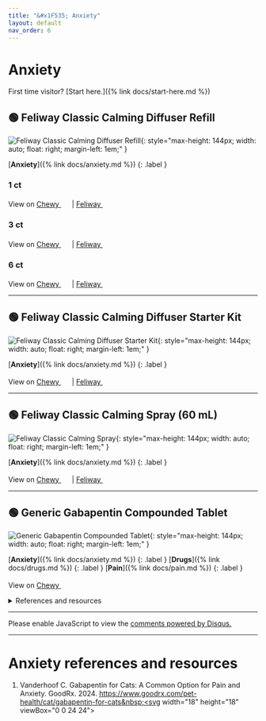 ```yaml
---
title: "&#x1F535; Anxiety"
layout: default
nav_order: 6
---
```


# Anxiety

First time visitor? [Start here.]({% link docs/start-here.md %})



## &#x1F7E2; Feliway Classic Calming Diffuser Refill

![Feliway Classic Calming Diffuser Refill](https://us.feliway.com/cdn/shop/products/02Amazon_FeliwayClassicRefill_967x.jpg){: style="max-height: 144px; width: auto; float: right; margin-left: 1em;" }

[**Anxiety**]({% link docs/anxiety.md %})
{: .label }

### 1 ct

View on <a href="https://www.chewy.com/dp/57068" class="external" target="_blank">Chewy&nbsp;<svg width="18" height="18" viewBox="0 0 24 24"><use xlink:href="#svg-external-link"></use></svg></a> &#124; <a href="https://us.feliway.com/products/feliway-classic-refill?variant=39848607645831" class="external" target="_blank">Feliway&nbsp;<svg width="18" height="18" viewBox="0 0 24 24"><use xlink:href="#svg-external-link"></use></svg></a>

### 3 ct

View on <a href="https://www.chewy.com/dp/179225" class="external" target="_blank">Chewy&nbsp;<svg width="18" height="18" viewBox="0 0 24 24"><use xlink:href="#svg-external-link"></use></svg></a> &#124; <a href="https://us.feliway.com/products/feliway-classic-refill?variant=39848607678599" class="external" target="_blank">Feliway&nbsp;<svg width="18" height="18" viewBox="0 0 24 24"><use xlink:href="#svg-external-link"></use></svg></a>

### 6 ct

View on <a href="https://www.chewy.com/dp/141899" class="external" target="_blank">Chewy&nbsp;<svg width="18" height="18" viewBox="0 0 24 24"><use xlink:href="#svg-external-link"></use></svg></a> &#124; <a href="https://us.feliway.com/products/feliway-classic-refill?variant=39848607711367" class="external" target="_blank">Feliway&nbsp;<svg width="18" height="18" viewBox="0 0 24 24"><use xlink:href="#svg-external-link"></use></svg></a>

* * *



## &#x1F7E2; Feliway Classic Calming Diffuser Starter Kit

![Feliway Classic Calming Diffuser Starter Kit](https://us.feliway.com/cdn/shop/products/02AmazonFeliwayDiffuser_967x.png){: style="max-height: 144px; width: auto; float: right; margin-left: 1em;" }

[**Anxiety**]({% link docs/anxiety.md %})
{: .label }

View on <a href="https://www.chewy.com/dp/57066" class="external" target="_blank">Chewy&nbsp;<svg width="18" height="18" viewBox="0 0 24 24"><use xlink:href="#svg-external-link"></use></svg></a> &#124; <a href="https://us.feliway.com/products/feliway-classic-starter-set" class="external" target="_blank">Feliway&nbsp;<svg width="18" height="18" viewBox="0 0 24 24"><use xlink:href="#svg-external-link"></use></svg></a>

* * *



## &#x1F7E2; Feliway Classic Calming Spray (60 mL)

![Feliway Classic Calming Spray](https://us.feliway.com/cdn/shop/products/FELIWAY_CLASSIC_SPRAY_60ML_US_PACKAGE-PRODUCT_967x.png){: style="max-height: 144px; width: auto; float: right; margin-left: 1em;" }

[**Anxiety**]({% link docs/anxiety.md %})
{: .label }

View on <a href="https://www.chewy.com/dp/141900" class="external" target="_blank">Chewy&nbsp;<svg width="18" height="18" viewBox="0 0 24 24"><use xlink:href="#svg-external-link"></use></svg></a> &#124; <a href="https://us.feliway.com/products/feliway-classic-spray-60ml" class="external" target="_blank">Feliway&nbsp;<svg width="18" height="18" viewBox="0 0 24 24"><use xlink:href="#svg-external-link"></use></svg></a>

* * *



## &#x1F7E2; Generic Gabapentin Compounded Tablet

![Generic Gabapentin Compounded Tablet](https://image.chewy.com/is/image/catalog/943142_MAIN._AC_SL600_V1714058490_.jpg){: style="max-height: 144px; width: auto; float: right; margin-left: 1em;" }

[**Anxiety**]({% link docs/anxiety.md %})
{: .label }
[**Drugs**]({% link docs/drugs.md %})
{: .label }
[**Pain**]({% link docs/pain.md %})
{: .label }

View on <a href="https://www.chewy.com/dp/1129094" class="external" target="_blank">Chewy&nbsp;<svg width="18" height="18" viewBox="0 0 24 24"><use xlink:href="#svg-external-link"></use></svg></a>

<details markdown="block">
<summary>References and resources</summary>

1.  Adrian D, Papich MG, Baynes R, Stafford E, Lascelles BDX. The pharmacokinetics of gabapentin in cats. J Vet Intern Med. 2018; 32: 1996-2002. doi:<a href="https://doi.org/10.1111/jvim.15313" class="external" target="_blank">10.1111/jvim.15313&nbsp;<svg width="18" height="18" viewBox="0 0 24 24"><use xlink:href="#svg-external-link"></use></svg></a>
1.  Di Cesare F, Negro V, Ravasio G, Villa R, Draghi S, Cagnardi P. Gabapentin: Clinical Use and Pharmacokinetics in Dogs, Cats, and Horses. Animals. 2023; 13(12):2045. doi:<a href="https://doi.org/10.3390/ani13122045" class="external" target="_blank">10.3390/ani13122045&nbsp;<svg width="18" height="18" viewBox="0 0 24 24"><use xlink:href="#svg-external-link"></use></svg></a>
1.  Fantinati M, Trnka J, Signor A, et al. Appetite-stimulating effect of gabapentin vs mirtazapine in healthy cats post-ovariectomy. Journal of Feline Medicine and Surgery. 2020;22(12):1176-1183. doi:<a href="https://doi.org/10.1177/1098612X20916391" class="external" target="_blank">10.1177/1098612X20916391&nbsp;<svg width="18" height="18" viewBox="0 0 24 24"><use xlink:href="#svg-external-link"></use></svg></a>
1.  Guedes AGP, Meadows JM, Pypendop BH, Johnson EG, Zaffarano B. Assessment of the effects of gabapentin on activity levels and owner-perceived mobility impairment and quality of life in osteoarthritic geriatric cats. J Am Vet Med Assoc. 2018 Sep 1;253(5):579-585. doi:<a href="https://doi.org/10.2460/javma.253.5.579" class="external" target="_blank">10.2460/javma.253.5.579&nbsp;<svg width="18" height="18" viewBox="0 0 24 24"><use xlink:href="#svg-external-link"></use></svg></a>
1.  Quimby JM, Lorbach SK, Saffire A, et al. Serum concentrations of gabapentin in cats with chronic kidney disease. Journal of Feline Medicine and Surgery. 2022;24(12):1260-1266. doi:<a href="https://doi.org/10.1177/1098612X221077017" class="external" target="_blank">10.1177/1098612X221077017&nbsp;<svg width="18" height="18" viewBox="0 0 24 24"><use xlink:href="#svg-external-link"></use></svg></a>
1.  Quimby JM, Jones SE, Saffire A, et al. Assessment of the effect of gabapentin on blood pressure in cats with and without chronic kidney disease. Journal of Feline Medicine and Surgery. 2024;26(5). doi:<a href="https://doi.org/10.1177/1098612X241240326" class="external" target="_blank">10.1177/1098612X241240326&nbsp;<svg width="18" height="18" viewBox="0 0 24 24"><use xlink:href="#svg-external-link"></use></svg></a>
1.  Rusbridge C. Neuropathic pain in cats: mechanisms and multimodal management. Journal of Feline Medicine and Surgery. 2024;26(5). doi:<a href="https://doi.org/10.1177/1098612X241246518" class="external" target="_blank">10.1177/1098612X241246518&nbsp;<svg width="18" height="18" viewBox="0 0 24 24"><use xlink:href="#svg-external-link"></use></svg></a>
1.  Siao KT, Pypendop BH, Ilkiw JE. Pharmacokinetics of gabapentin in cats. Am J Vet Res. 2010 Jul;71(7):817-21. doi:<a href="https://doi.org/10.2460/ajvr.71.7.817" class="external" target="_blank">10.2460/ajvr.71.7.817&nbsp;<svg width="18" height="18" viewBox="0 0 24 24"><use xlink:href="#svg-external-link"></use></svg></a>
1.  Vanderhoof C. Gabapentin for Cats: A Common Option for Pain and Anxiety. GoodRx. 2024. <a href="https://www.goodrx.com/pet-health/cat/gabapentin-for-cats" class="external" target="_blank">https://www.goodrx.com/pet-health/cat/gabapentin-for-cats&nbsp;<svg width="18" height="18" viewBox="0 0 24 24"><use xlink:href="#svg-external-link"></use></svg></a>
1.  Zour E, Lodhi SA, Nesbitt RU, Silbering SB, Chaturvedi PR. Stability studies of gabapentin in aqueous solutions. Pharm Res. 1992 May;9(5):595-600. doi:<a href="https://doi.org/10.1023/a:1015833622943" class="external" target="_blank">10.1023/a:1015833622943&nbsp;<svg width="18" height="18" viewBox="0 0 24 24"><use xlink:href="#svg-external-link"></use></svg></a>

</details>

* * *

<div id="disqus_thread"></div>
<script>
    var disqus_config = function () {
      this.page.url = '{{ page.url | absolute_url }}';
      this.page.identifier = '{{ page.url | absolute_url }}';
    };
    (function() {
    var d = document, s = d.createElement('script');
    s.src = 'https://ckdcatsupplies.disqus.com/embed.js';
    s.setAttribute('data-timestamp', +new Date());
    (d.head || d.body).appendChild(s);
    })();
</script>
<noscript>Please enable JavaScript to view the <a href="https://disqus.com/?ref_noscript">comments powered by Disqus.</a></noscript>

* * *


# Anxiety references and resources

1.  Vanderhoof C. Gabapentin for Cats: A Common Option for Pain and Anxiety. GoodRx. 2024. <a href="https://www.goodrx.com/pet-health/cat/gabapentin-for-cats" class="external" target="_blank">https://www.goodrx.com/pet-health/cat/gabapentin-for-cats&nbsp;<svg width="18" height="18" viewBox="0 0 24 24"><use xlink:href="#svg-external-link"></use></svg></a>

<!-- Updated 2024-11-12 19:59:10.748477Z -->

